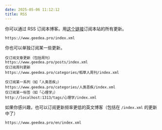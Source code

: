 ```yaml
---
date: 2025-05-06 11:12:12
title: RSS
---
```


你可以通过 RSS 订阅本博客。用[这个链接](/index.xml)订阅本站的所有更新。

```
https://www.geedea.pro/index.xml
```

你也可以单独订阅某一些更新。

```
仅订阅文章更新（包括周刊）
https://www.geedea.pro/posts/index.xml
仅订阅周刊更新
https://www.geedea.pro/categories/稻草人周刊/index.xml
```

```
仅订阅某一系列（如「人类恶疾」）
https://www.geedea.pro/categories/人类恶疾/index.xml
仅订阅某一标签（如「心理学」）
http://localhost:1313/tags/心理学/index.xml
```

如果你感兴趣，也可以订阅更新频率更低的英文博客（包括在 `/index.xml` 的更新中了）

```
https://www.geedea.pro/en/index.xml
```
